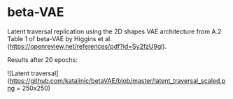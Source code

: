 # beta-VAE

Latent traversal replication using the 2D shapes VAE architecture from A.2 Table 1 of beta-VAE by Higgins et al. 
(https://openreview.net/references/pdf?id=Sy2fzU9gl). 

Results after 20 epochs:

![Latent traversal](https://github.com/katalinic/betaVAE/blob/master/latent_traversal_scaled.png = 250x250)
